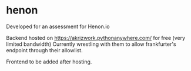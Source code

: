 # henon

Developed for an assessment for Henon.io

Backend hosted on https://akrizwork.pythonanywhere.com/ for free (very limited bandwidth)
Currently wrestling with them to allow frankfurter's endpoint through their allowlist.

Frontend to be added after hosting.
